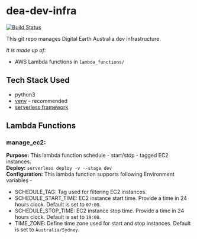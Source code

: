 # dea-dev-infra
[![Build Status](https://travis-ci.com/GeoscienceAustralia/dea-dev-infra.svg?branch=master)](https://travis-ci.com/GeoscienceAustralia/dea-dev-infra)

This git repo manages Digital Earth Australia dev infrastructure

_It is made up of:_
- AWS Lambda functions in `lambda_functions/`

## Tech Stack Used
- python3
- [venv](https://docs.python.org/3/library/venv.html) - recommended
- [serverless framework](https://serverless.com/framework/docs/getting-started/)

## Lambda Functions
### manage_ec2:
**Purpose:** This lambda function schedule - start/stop - tagged EC2 instances.<br/>
**Deploy:** `serverless deploy -v --stage dev`<br/>
**Configuration:** This lambda function supports following Environment variables - <br/>
   - SCHEDULE_TAG: Tag used for filtering EC2 instances.
   - SCHEDULE_START_TIME: EC2 instance start time. Provide a time in 24 hours clock. Default is set to `07:00`.
   - SCHEDULE_STOP_TIME: EC2 instance stop time. Provide a time in 24 hours clock. Default is set to `19:00`.
   - TIME_ZONE: Define time zone used for start and stop instances. Default is set to `Australia/Sydney`.
  
